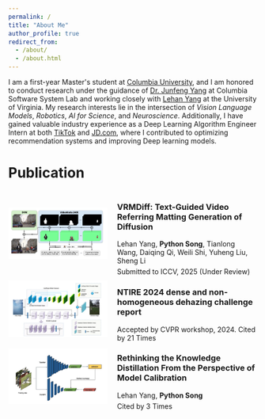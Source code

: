 ```yaml
---
permalink: /
title: "About Me"
author_profile: true
redirect_from: 
  - /about/
  - /about.html
---
```



I am a first-year Master's student at [Columbia University](https://www.columbia.edu/), and I am honored to conduct research under the guidance of [Dr. Junfeng Yang](https://www.cs.columbia.edu/~junfeng/) at Columbia Software System Lab and working closely with [Lehan Yang](https://bio.lehanyang.info/) at the University of Virginia. My research interests lie in the intersection of *Vision Language Models*,  *Robotics*, *AI for Science*, and *Neuroscience*. Additionally, I have gained valuable industry experience as a Deep Learning Algorithm Engineer Intern at both [TikTok](https://www.tiktok.com/) and [JD.com](https://www.jd.com/), where I contributed to optimizing recommendation systems and improving Deep learning models.



Publication
======
<div style="display: flex; align-items: center; justify-content: flex-start; flex-wrap: nowrap;">
  <img src="https://github.com/Geeksongs/geeksongs.github.io/raw/master/images/pub1.png" alt="My Image" style="width: 100%; max-width: 200px;" />
  <div style="margin-left: 20px; max-width: 100%; text-align: left;">
    <h3><strong>VRMDiff: Text-Guided Video Referring Matting Generation of Diffusion</strong></h3>
    <p style="font-size: 14px; margin-bottom: 5px;">Lehan Yang, <strong>Python Song</strong>, Tianlong Wang, Daiqing Qi, Weili Shi, Yuheng Liu, Sheng Li</p>
    <p style="font-size: 14px; margin-top: 0px; margin-bottom: 0px;">Submitted to ICCV, 2025 (Under Review)</p>
  </div>
</div>

<div style="display: flex; align-items: center; justify-content: flex-start; flex-wrap: nowrap;">
  <img src="https://github.com/Geeksongs/geeksongs.github.io/raw/master/images/pub3.png" alt="My Image" style="width: 100%; max-width: 200px;" />
  <div style="margin-left: 20px; max-width: 100%; text-align: left;">
    <h3><strong>NTIRE 2024 dense and non-homogeneous dehazing challenge report</strong></h3>
    <p style="font-size: 14px; margin-top: 0px; margin-bottom: 0px;">Accepted by CVPR workshop, 2024. Cited by 21 Times</p>
  </div>
</div>

<div style="display: flex; align-items: center; justify-content: flex-start; flex-wrap: nowrap;">
  <img src="https://github.com/Geeksongs/geeksongs.github.io/raw/master/images/paper2.png" alt="My Image" style="width: 100%; max-width: 200px;" />
  <div style="margin-left: 20px; max-width: 100%; text-align: left;">
    <h3><strong>Rethinking the Knowledge Distillation From the Perspective of Model Calibration</strong></h3>
    <p style="font-size: 14px; margin-bottom: 5px;">Lehan Yang, <strong>Python Song</strong></p>
    <p style="font-size: 14px; margin-top: 0px; margin-bottom: 0px;">Cited by 3 Times</p>
  </div>
</div>







